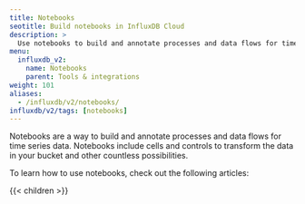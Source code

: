 ```yaml
---
title: Notebooks
seotitle: Build notebooks in InfluxDB Cloud
description: >
  Use notebooks to build and annotate processes and data flows for time series data.
menu:
  influxdb_v2:
    name: Notebooks
    parent: Tools & integrations
weight: 101
aliases:
  - /influxdb/v2/notebooks/
influxdb/v2/tags: [notebooks]
---
```


Notebooks are a way to build and annotate processes and data flows for time series data. Notebooks include cells and controls to transform the data in your bucket and other countless possibilities.

To learn how to use notebooks, check out the following articles:

{{< children >}}
